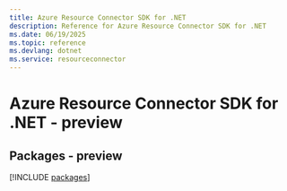 ```yaml
---
title: Azure Resource Connector SDK for .NET
description: Reference for Azure Resource Connector SDK for .NET
ms.date: 06/19/2025
ms.topic: reference
ms.devlang: dotnet
ms.service: resourceconnector
---
```

# Azure Resource Connector SDK for .NET - preview
## Packages - preview
[!INCLUDE [packages](resource-connector-index.md)]